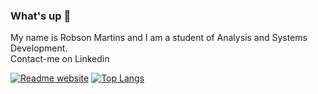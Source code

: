 ### What's up 👋

 My name is Robson Martins and I am a student of Analysis and Systems Development.<br/>
 Contact-me on Linkedin
 
 [![Readme website](https://dyn-qrcode-eta.vercel.app/api?url=https%3A%2F%2Fwww.linkedin.com%2Fin%2Frbsndev3%2F)](https://www.linkedin.com/in/rbsndev3/)
 [![Top Langs](https://github-readme-stats.vercel.app/api/top-langs/?username=anuraghazra&layout=compact)](https://github.com/anuraghazra/github-readme-stats)



 









